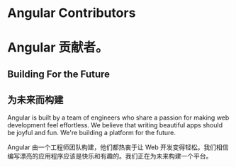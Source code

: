 # Angular Contributors

# Angular 贡献者。

## Building For the Future

## 为未来而构建

Angular is built by a team of engineers who share a passion for making web development feel effortless. We believe that writing beautiful apps should be joyful and fun. We're building a platform for the future.

Angular 由一个工程师团队构建，他们都热衷于让 Web 开发变得轻松。我们相信编写漂亮的应用程序应该是快乐和有趣的。我们正在为未来构建一个平台。